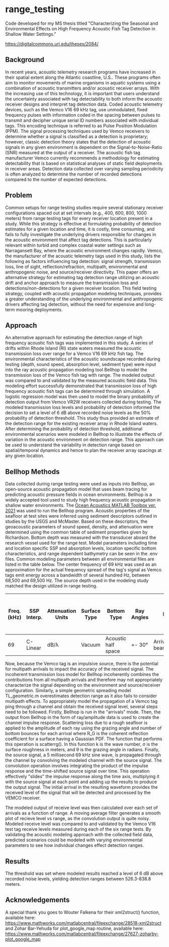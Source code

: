 # range_testing
Code developed for my MS thesis titled "Characterizing the Seasonal and Environmental Effects on High Frequency Acoustic Fish Tag Detection in Shallow Water Settings."

https://digitalcommons.uri.edu/theses/2084/

## Background
In recent years, acoustic telemetry research programs have increased in their spatial extent along the Atlantic coastline, U.S.. These programs often aim to monitor movements of marine organisms in aquatic systems using a combination of acoustic transmitters and/or acoustic receiver arrays. With the increasing use of this technology, it is important that users understand the uncertainty associated with tag detectability to both inform the acoustic receiver designs and interpret tag detection data. Coded acoustic telemetry devices, such as the Vemco V16 69 kHz tag, use unmodulated, fixed frequency pulses with information coded in the spacing between pulses to transmit and decipher unique serial ID numbers associated with individual tags. This encoding technique is referred to as Pulse Position Modulation (PPM). The signal processing techniques used by Vemco receivers to determine whether a signal is classified as a detection is proprietary; however, classic detection theory states that the detection of acoustic signals in any given environment is dependent on the Signal-to-Noise-Ratio (SNR) measured at the output of a receiver. The acoustic fish tag manufacturer Vemco currently recommends a methodology for estimating detectability that is based on statistical analyses of static field deployments in receiver areas. Detection data collected over varying sampling periodicity is often analyzed to determine the number of recorded detections compared to the number of expected detections. 

## Problem
Common setups for range testing studies require several stationary receiver configurations spaced out at set intervals (e.g., 400, 600, 800, 1000 meters) from range testing tags for every receiver location present in a study. While this strategy is effective at formulating probability of detection estimates for a given location and time, it is costly, time consuming, and fails to fully investigate the underlying drivers responsible for changes in the acoustic environment that affect tag detections. This is particularly relevant within turbid and complex coastal water settings such as Narragansett Bay, where the acoustic environment changes rapidly. Vemco, the manufacturer of the acoustic telemetry tags used in this study, lists the following as factors influencing tag detection: signal strength, transmission loss, line of sight, reflection/refraction, multipath, environmental and anthropogenic noise, and source/receiver directivity. This paper offers an alternative strategy for estimating tag detection range utilizing an acoustic drift and anchor approach to measure the transmission loss and detections/non-detections for a given receiver location. This field testing strategy, coupled with acoustic propagation modeling techniques, provides a greater understanding of the underlying environmental and anthropogenic drivers affecting tag detection, without the need for expensive and long-term mooring deployments. 

## Approach
An alternative approach for estimating the detection range of high frequency acoustic fish tags was implemented in this study. A series of drifts within Rhode Island (RI) state waters measured the acoustic transmission loss over range for a Vemco V16 69 kHz fish tag. The environmental characteristics of the acoustic soundscape recorded during testing (depth, sound speed, absorption level, sediment type) were input into the ray acoustic propagation modeling tool Bellhop to model the transmission loss of the Vemco fish tag with range. The modeled output was compared to and validated by the measured acoustic field data. This modeling effort successfully demonstrated that transmission loss of high frequency acoustic fish tags can be determined through simulation. A logistic regression model was then used to model the binary probability of detection output from Vemco VR2W receivers collected during testing. The modeled transmission loss levels and probability of detection informed the decision to set a level of 6 dB above recorded noise levels as the 50% probability of detection threshold. This study thus provided an estimate of the detection range for the existing receiver array in Rhode Island waters. After determining the probability of detection threshold, additional environmental scenarios were modeled in Bellhop to illustrate the effects of variation in the acoustic environment on detection range. This approach can be used to understand the variability in detection range based on spatial/temporal dynamics and hence to plan the receiver array spacings at any given location.

## Bellhop Methods
Data collected during range testing were used as inputs into Bellhop, an open-source acoustic propagation model that uses beam tracing for predicting acoustic pressure fields in ocean environments. Bellhop is a widely accepted tool used to study high frequency acoustic propagation in shallow water environments. The [Ocean Acoustics MATLAB Toolbox ver. 2021](http://oalib.hlsresearch.com/AcousticsToolbox/) was used to run the Bellhop program. Acoustic properties of the seafloor at test sites were inferred using sediment descriptors outlined in studies by the USGS and McMaster. Based on these descriptors, the geoacoustic parameters of sound speed, density, and attenuation were determined using the common table of sediment properties given by Richardson. Bottom depth was measured with the transducer aboard the research vessel used for the range test. Model parameters including time and location specific SSP and absorption levels, location specific bottom characteristics, and range dependent bathymetry can be seen in the .env files. Common modeling parameters between all environmental files are listed in the table below. The center frequency of 69 kHz was used as an approximation for the actual frequency spread of the tag's signal as Vemco tags emit energy across a bandwidth of several hundred Hz, between 68,500 and 69,500 Hz. The source depth used in the modeling study matched the design utilized in range testing.

Freq.(kHz)|	SSP Interp.| Attenuation Units | Surface Type |	Bottom Type | Ray Angles | Run Type | #Beams | Range & Depth Step Size (m) | Range (km)
--------- | ---------- | ----------------- | ------------ | ----------- | ---------- | -------- | ------ | --------------------------- | ---------       
69	    | C-Linear   | dB/λ	             | Vacuum       | Acoustic half space	 | +- 30°   | Arrivals/Gaussian beam | 100 | 0.2 | 1.25


Now, because the Vemco tag is an impulsive source, there is the potential for multipath arrivals to impact the accuracy of the received signal. The incoherent transmission loss model for Bellhop incoherently combines the contributions from all multipath arrivals and therefore may not appropriately characterize the signal depending on the environment and source/receiver configuration. Similarly, a simple geometric spreading model TL_geometric.m overestimates detection range as it also fails to consider multipath effects. To appropriately model the propagation of a Vemco tag ping through a channel and obtain the received signal level, several steps need to be followed. Firstly, Bellhop is run in the "arrivals" mode. Then, the output from Bellhop in the form of ray/amplitude data is used to create the channel impulse response. Scattering loss due to a rough seafloor is applied to the amplitude of each ray using the grazing angle and number of bottom bounces for each arrival where R_G is the coherent reflection coefficient for a surface having a Gaussian PDF. The function that performs this operation is scatterrg(). In this function k is the wave number, σ is the surface roughness in meters, and θ is the grazing angle in radians. Finally, the source signal, a 5 millisecond 69 kHz sine wave, is propagated through the channel by convolving the modeled channel with the source signal. The convolution operation involves integrating the product of the impulse response and the time-shifted source signal over time. This operation effectively "slides" the impulse response along the time axis, multiplying it with the source signal at each point and adding up the results to produce the output signal. The initial arrival in the resulting waveform provides the received level of the signal that will be detected and processed by the VEMCO receiver.

The modeled output of receive level was then calculated over each set of arrivals as a function of range. A moving average filter generates a smooth plot of recieve level vs range, as the convolution output is quite noisy. Modeled receive level was compared to and validated by the Vemco V16 test tag receive levels measured during each of the six range tests. By validating the acoustic modeling approach with the collected field data, predicted scenarios could be modeled with varying environmental parameters to see how individual changes effect detection ranges. 

## Results
The threshold was set where modeled results reached a level of 6 dB above recorded noise levels, yielding detection ranges between 526.3-838.8 meters. 

## Acknowledgements
A special thank you goes to Wouter Falkena for their xml2struct() function, available here: https://www.mathworks.com/matlabcentral/fileexchange/28518-xml2struct and Zohar Bar-Yehuda for plot_google_map routine, available here: https://www.mathworks.com/matlabcentral/fileexchange/27627-zoharby-plot_google_map
